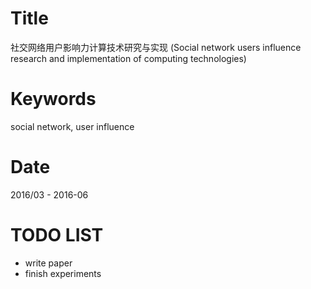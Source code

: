 # Title

社交网络用户影响力计算技术研究与实现
(Social network users influence research and implementation of computing technologies)

# Keywords

social network, user influence

# Date

2016/03 - 2016-06

# TODO LIST

* write paper
* finish experiments
